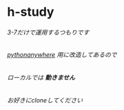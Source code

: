 # h-study  
###### 3-7だけで運用するつもりです  
###### [pythonanywhere](https://pythonanywhere.com/) 用に改造してあるので  
###### ローカルでは **動きません**
###### お好きに*clone*してください
